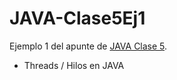 # JAVA-Clase5Ej1

Ejemplo 1 del apunte de [JAVA Clase 5](https://profmatiasgarcia.com.ar/uploads/tutoriales/ClaseTeoricaJAVA5.pdf).
<ul>
  <li> Threads / Hilos en JAVA</li>
</ul>
